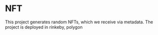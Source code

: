 # NFT

This project generates random NFTs, which we receive via metadata. The project is deployed in rinkeby, polygon
